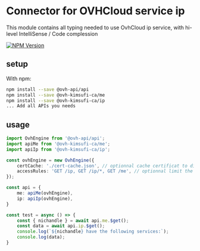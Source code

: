 # Connector for OVHCloud service ip

This module contains all typing needed to use OvhCloud ip service, with hi-level IntelliSense / Code complession

[![NPM Version](https://img.shields.io/npm/v/@ovh-kimsufi-ca/ip.svg?style=flat)](https://www.npmjs.org/package/@ovh-kimsufi-ca/ip)

## setup

With npm:
````bash
npm install --save @ovh-api/api
npm install --save @ovh-kimsufi-ca/me
npm install --save @ovh-kimsufi-ca/ip
... Add all APIs you needs
````

## usage

````typescript
import OvhEngine from '@ovh-api/api';
import apiMe from '@ovh-kimsufi-ca/me';
import apiIp from '@ovh-kimsufi-ca/ip';

const ovhEngine = new OvhEngine({ 
    certCache: './cert-cache.json', // optionnal cache certificat to disk
    accessRules: 'GET /ip, GET /ip/*, GET /me', // optionnal limit the requested privileges.
});

const api = {
    me: apiMe(ovhEngine),
    ip: apiIp(ovhEngine),
}

const test = async () => {
    const { nichandle } = await api.me.$get();
    const data = await api.ip.$get();
    console.log(`${nichandle} have the following services:`);
    console.log(data);
}

````